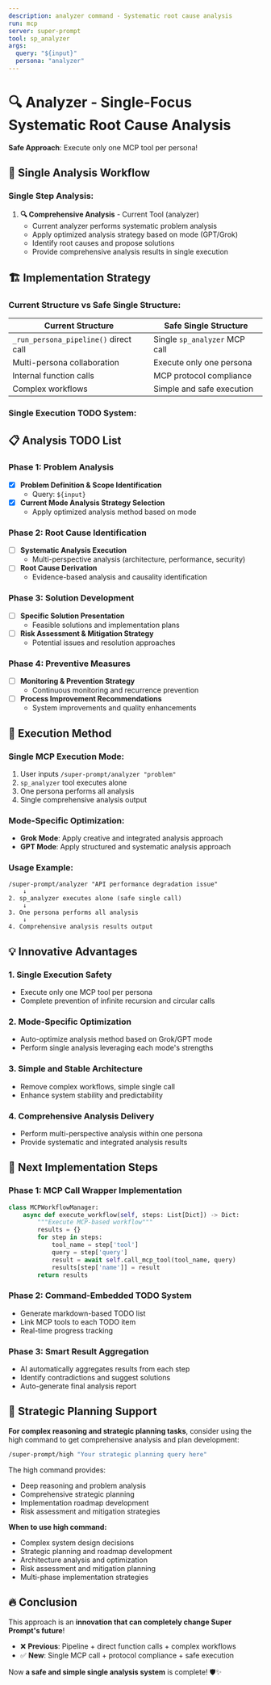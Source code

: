 ```yaml
---
description: analyzer command - Systematic root cause analysis
run: mcp
server: super-prompt
tool: sp_analyzer
args:
  query: "${input}"
  persona: "analyzer"
---
```


# 🔍 **Analyzer - Single-Focus Systematic Root Cause Analysis**

**Safe Approach**: Execute only one MCP tool per persona!

## 🎯 **Single Analysis Workflow**

### **Single Step Analysis:**

1. **🔍 Comprehensive Analysis** - Current Tool (analyzer)
   - Current analyzer performs systematic problem analysis
   - Apply optimized analysis strategy based on mode (GPT/Grok)
   - Identify root causes and propose solutions
   - Provide comprehensive analysis results in single execution

## 🏗️ **Implementation Strategy**

### **Current Structure vs Safe Single Structure:**

| **Current Structure** | **Safe Single Structure** |
|----------------------|--------------------------|
| `_run_persona_pipeline()` direct call | Single `sp_analyzer` MCP call |
| Multi-persona collaboration | Execute only one persona |
| Internal function calls | MCP protocol compliance |
| Complex workflows | Simple and safe execution |

### **Single Execution TODO System:**

## 📋 **Analysis TODO List**

### Phase 1: Problem Analysis
- [x] **Problem Definition & Scope Identification**
  - Query: `${input}`
- [x] **Current Mode Analysis Strategy Selection**
  - Apply optimized analysis method based on mode

### Phase 2: Root Cause Identification
- [ ] **Systematic Analysis Execution**
  - Multi-perspective analysis (architecture, performance, security)
- [ ] **Root Cause Derivation**
  - Evidence-based analysis and causality identification

### Phase 3: Solution Development
- [ ] **Specific Solution Presentation**
  - Feasible solutions and implementation plans
- [ ] **Risk Assessment & Mitigation Strategy**
  - Potential issues and resolution approaches

### Phase 4: Preventive Measures
- [ ] **Monitoring & Prevention Strategy**
  - Continuous monitoring and recurrence prevention
- [ ] **Process Improvement Recommendations**
  - System improvements and quality enhancements

## 🚀 **Execution Method**

### **Single MCP Execution Mode:**
1. User inputs `/super-prompt/analyzer "problem"`
2. `sp_analyzer` tool executes alone
3. One persona performs all analysis
4. Single comprehensive analysis output

### **Mode-Specific Optimization:**
- **Grok Mode**: Apply creative and integrated analysis approach
- **GPT Mode**: Apply structured and systematic analysis approach

### **Usage Example:**
```
/super-prompt/analyzer "API performance degradation issue"
    ↓
2. sp_analyzer executes alone (safe single call)
    ↓
3. One persona performs all analysis
    ↓
4. Comprehensive analysis results output
```

## 💡 **Innovative Advantages**

### **1. Single Execution Safety**
- Execute only one MCP tool per persona
- Complete prevention of infinite recursion and circular calls

### **2. Mode-Specific Optimization**
- Auto-optimize analysis method based on Grok/GPT mode
- Perform single analysis leveraging each mode's strengths

### **3. Simple and Stable Architecture**
- Remove complex workflows, simple single call
- Enhance system stability and predictability

### **4. Comprehensive Analysis Delivery**
- Perform multi-perspective analysis within one persona
- Provide systematic and integrated analysis results

## 🎯 **Next Implementation Steps**

### **Phase 1: MCP Call Wrapper Implementation**
```python
class MCPWorkflowManager:
    async def execute_workflow(self, steps: List[Dict]) -> Dict:
        """Execute MCP-based workflow"""
        results = {}
        for step in steps:
            tool_name = step['tool']
            query = step['query']
            result = await self.call_mcp_tool(tool_name, query)
            results[step['name']] = result
        return results
```

### **Phase 2: Command-Embedded TODO System**
- Generate markdown-based TODO list
- Link MCP tools to each TODO item
- Real-time progress tracking

### **Phase 3: Smart Result Aggregation**
- AI automatically aggregates results from each step
- Identify contradictions and suggest solutions
- Auto-generate final analysis report

## 🧠 **Strategic Planning Support**

**For complex reasoning and strategic planning tasks**, consider using the high command to get comprehensive analysis and plan development:

```bash
/super-prompt/high "Your strategic planning query here"
```

The high command provides:
- Deep reasoning and problem analysis
- Comprehensive strategic planning
- Implementation roadmap development
- Risk assessment and mitigation strategies

**When to use high command:**
- Complex system design decisions
- Strategic planning and roadmap development
- Architecture analysis and optimization
- Risk assessment and mitigation planning
- Multi-phase implementation strategies

## 🔥 **Conclusion**

This approach is an **innovation that can completely change Super Prompt's future**!

- ❌ **Previous**: Pipeline + direct function calls + complex workflows
- ✅ **New**: Single MCP call + protocol compliance + safe execution

Now **a safe and simple single analysis system** is complete! 🛡️✨
